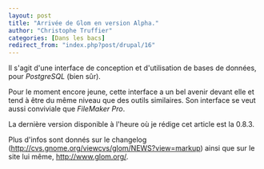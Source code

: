 ```yaml
---
layout: post
title: "Arrivée de Glom en version Alpha."
author: "Christophe Truffier"
categories: [Dans les bacs]
redirect_from: "index.php?post/drupal/16"
---
```





<!--more-->


<p>

Il s'agit d'une interface de conception et d'utilisation de bases de données, pour <em>PostgreSQL</em> (bien sûr).</p>

<p>

Pour le moment encore jeune, cette interface a un bel avenir devant elle et tend à être du même niveau que des outils similaires. Son interface se veut aussi conviviale que <em>FileMaker Pro</em>.</p>

<p>

La dernière version disponible à l'heure où je rédige cet article est la 0.8.3.

</p>

<p>

Plus d'infos sont donnés sur le changelog (<a href="http://cvs.gnome.org/viewcvs/glom/NEWS?view=markup">http://cvs.gnome.org/viewcvs/glom/NEWS?view=markup</a>) ainsi que sur le site lui même, <a href="http://www.glom.org/">http://www.glom.org/</a>.

</p>